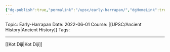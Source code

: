 ```yaml
---
{"dg-publish":true,"permalink":"/upsc/early-harrapan/","dgHomeLink":true,"dgPassFrontmatter":false}
---
```


Topic: Early-Harrapan
Date: 2022-06-01
Course: [[UPSC/Ancient History|Ancient History]]
Tags: 

---



[[Kot Diji|Kot Diji]]
